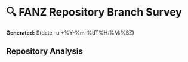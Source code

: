 # 🔍 FANZ Repository Branch Survey

**Generated:** $(date -u +%Y-%m-%dT%H:%M:%SZ)

## Repository Analysis

